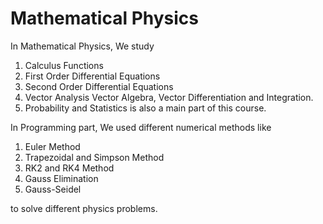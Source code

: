 # Mathematical Physics

In Mathematical Physics, We study 

1. Calculus Functions
2. First Order Differential Equations
3. Second Order Differential Equations
4. Vector Analysis Vector Algebra, Vector Differentiation and Integration. 
5. Probability and Statistics is also a main part of this course.

In Programming part, We used different numerical methods like 

1. Euler Method
2. Trapezoidal and Simpson Method
3. RK2 and RK4 Method 
4. Gauss Elimination
5. Gauss-Seidel 

to solve different physics problems.
